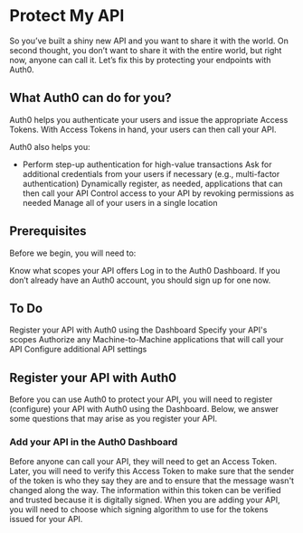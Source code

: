 # Protect My API

So you’ve built a shiny new API and you want to share it with the world. On second thought, you don’t want to share it with the entire world, but right now, anyone can call it. Let’s fix this by protecting your endpoints with Auth0.

## What Auth0 can do for you?
Auth0 helps you authenticate your users and issue the appropriate Access Tokens. With Access Tokens in hand, your users can then call your API.

Auth0 also helps you:

- Perform step-up authentication for high-value transactions Ask for additional credentials from your users if necessary (e.g., multi-factor authentication)
Dynamically register, as needed, applications that can then call your API
Control access to your API by revoking permissions as needed
Manage all of your users in a single location

## Prerequisites
Before we begin, you will need to:

Know what scopes your API offers
Log in to the Auth0 Dashboard. If you don’t already have an Auth0 account, you should sign up for one now.

## To Do
Register your API with Auth0 using the Dashboard
Specify your API's scopes
Authorize any Machine-to-Machine applications that will call your API
Configure additional API settings

## Register your API with Auth0

Before you can use Auth0 to protect your API, you will need to register (configure) your API with Auth0 using the Dashboard. Below, we answer some questions that may arise as you register your API.

### Add your API in the Auth0 Dashboard
Before anyone can call your API, they will need to get an Access Token. Later, you will need to verify this Access Token to make sure that the sender of the token is who they say they are and to ensure that the message wasn't changed along the way. The information within this token can be verified and trusted because it is digitally signed. When you are adding your API, you will need to choose which signing algorithm to use for the tokens issued for your API.
